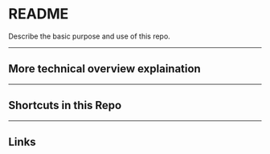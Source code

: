 # README

Describe the basic purpose and use of this repo.

----

## More technical overview explaination

----

## Shortcuts in this Repo

----

## Links
